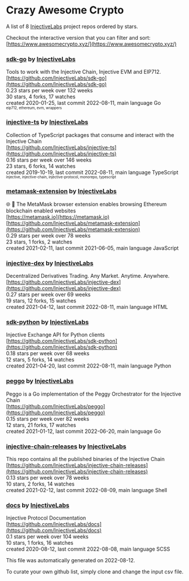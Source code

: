 # Crazy Awesome Crypto
A list of 8 [InjectiveLabs](https://github.com/InjectiveLabs) project repos ordered by stars.  

Checkout the interactive version that you can filter and sort: 
[https://www.awesomecrypto.xyz/](https://www.awesomecrypto.xyz/)  


### [sdk-go](https://github.com/InjectiveLabs/sdk-go) by [InjectiveLabs](https://github.com/InjectiveLabs)  
Tools to work with the Injective Chain, Injective EVM and EIP712.  
[https://github.com/InjectiveLabs/sdk-go](https://github.com/InjectiveLabs/sdk-go)  
0.23 stars per week over 132 weeks  
30 stars, 4 forks, 17 watches  
created 2020-01-25, last commit 2022-08-11, main language Go  
<sub><sup>eip712, ethereum, evm, wrappers</sup></sub>


### [injective-ts](https://github.com/InjectiveLabs/injective-ts) by [InjectiveLabs](https://github.com/InjectiveLabs)  
Collection of TypeScript packages that consume and interact with the Injective Chain  
[https://github.com/InjectiveLabs/injective-ts](https://github.com/InjectiveLabs/injective-ts)  
0.16 stars per week over 146 weeks  
23 stars, 6 forks, 14 watches  
created 2019-10-19, last commit 2022-08-11, main language TypeScript  
<sub><sup>injective, injective-chain, injective-protocol, monorepo, typescript</sup></sub>


### [metamask-extension](https://github.com/InjectiveLabs/metamask-extension) by [InjectiveLabs](https://github.com/InjectiveLabs)  
:globe_with_meridians: :electric_plug: The MetaMask browser extension enables browsing Ethereum blockchain enabled websites  
[https://metamask.io](https://metamask.io)  
[https://github.com/InjectiveLabs/metamask-extension](https://github.com/InjectiveLabs/metamask-extension)  
0.29 stars per week over 78 weeks  
23 stars, 1 forks, 2 watches  
created 2021-02-11, last commit 2021-06-05, main language JavaScript  


### [injective-dex](https://github.com/InjectiveLabs/injective-dex) by [InjectiveLabs](https://github.com/InjectiveLabs)  
Decentralized Derivatives Trading. Any Market. Anytime. Anywhere.  
[https://github.com/InjectiveLabs/injective-dex](https://github.com/InjectiveLabs/injective-dex)  
0.27 stars per week over 69 weeks  
19 stars, 12 forks, 15 watches  
created 2021-04-12, last commit 2022-08-11, main language HTML  


### [sdk-python](https://github.com/InjectiveLabs/sdk-python) by [InjectiveLabs](https://github.com/InjectiveLabs)  
Injective Exchange API for Python clients  
[https://github.com/InjectiveLabs/sdk-python](https://github.com/InjectiveLabs/sdk-python)  
0.18 stars per week over 68 weeks  
12 stars, 5 forks, 14 watches  
created 2021-04-20, last commit 2022-08-11, main language Python  


### [peggo](https://github.com/InjectiveLabs/peggo) by [InjectiveLabs](https://github.com/InjectiveLabs)  
Peggo is a Go implementation of the Peggy Orchestrator for the Injective Chain  
[https://github.com/InjectiveLabs/peggo](https://github.com/InjectiveLabs/peggo)  
0.15 stars per week over 82 weeks  
12 stars, 21 forks, 17 watches  
created 2021-01-12, last commit 2022-06-20, main language Go  


### [injective-chain-releases](https://github.com/InjectiveLabs/injective-chain-releases) by [InjectiveLabs](https://github.com/InjectiveLabs)  
This repo contains all the published binaries of the Injective Chain  
[https://github.com/InjectiveLabs/injective-chain-releases](https://github.com/InjectiveLabs/injective-chain-releases)  
0.13 stars per week over 78 weeks  
10 stars, 2 forks, 14 watches  
created 2021-02-12, last commit 2022-08-09, main language Shell  


### [docs](https://github.com/InjectiveLabs/docs) by [InjectiveLabs](https://github.com/InjectiveLabs)  
Injective Protocol Documentation  
[https://github.com/InjectiveLabs/docs](https://github.com/InjectiveLabs/docs)  
0.1 stars per week over 104 weeks  
10 stars, 1 forks, 16 watches  
created 2020-08-12, last commit 2022-08-08, main language SCSS  


This file was automatically generated on 2022-08-12.  

To curate your own github list, simply clone and change the input csv file.  